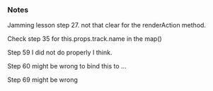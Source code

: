 ### Notes
Jamming lesson step 27. not that clear for the renderAction method.

Check step 35 for this.props.track.name in the map()

Step 59 I did not do properly I think.

Step 60 might be wrong to bind this to ...

Step 69 might be wrong 
